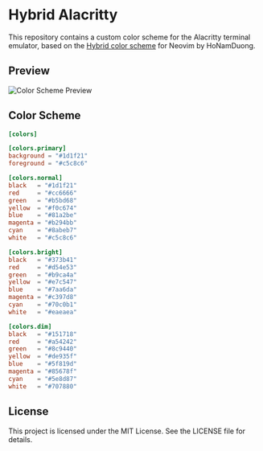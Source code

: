 # Hybrid Alacritty

This repository contains a custom color scheme for the Alacritty terminal emulator, based on the [Hybrid color scheme](https://github.com/HoNamDuong/hybrid.nvim) for Neovim by HoNamDuong.

## Preview

![Color Scheme Preview](path_to_preview_image.png)

## Color Scheme

```toml
[colors]

[colors.primary]
background = "#1d1f21"
foreground = "#c5c8c6"

[colors.normal]
black   = "#1d1f21"
red     = "#cc6666"
green   = "#b5bd68"
yellow  = "#f0c674"
blue    = "#81a2be"
magenta = "#b294bb"
cyan    = "#8abeb7"
white   = "#c5c8c6"

[colors.bright]
black   = "#373b41"
red     = "#d54e53"
green   = "#b9ca4a"
yellow  = "#e7c547"
blue    = "#7aa6da"
magenta = "#c397d8"
cyan    = "#70c0b1"
white   = "#eaeaea"

[colors.dim]
black   = "#151718"
red     = "#a54242"
green   = "#8c9440"
yellow  = "#de935f"
blue    = "#5f819d"
magenta = "#85678f"
cyan    = "#5e8d87"
white   = "#707880"
```

## License

This project is licensed under the MIT License. See the LICENSE file for details.

